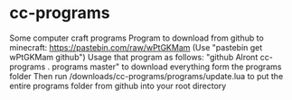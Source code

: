 # cc-programs
Some computer craft programs
Program to download from github to minecraft: https://pastebin.com/raw/wPtGKMam (Use "pastebin get wPtGKMam github")
Usage that program as follows: "github Alront cc-programs . programs master" to download everything form the programs folder
Then run /downloads/cc-programs/programs/update.lua to put the entire programs folder from github into your root directory 
